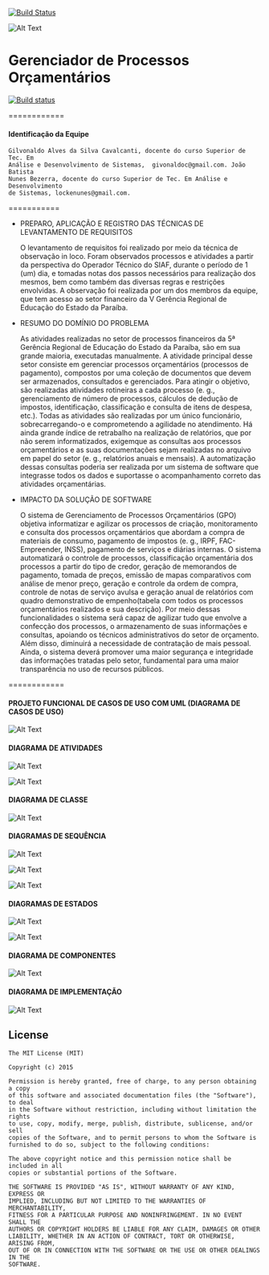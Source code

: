 [![Build Status](https://travis-ci.org/Givonaldo/GPO.svg)](https://travis-ci.org/Givonaldo/GPO)
 
![Alt Text](https://github.com/Givonaldo/GPO/blob/master/img/gpo_logo.jpg)
 
# Gerenciador de Processos Orçamentários
 
[![Build status](https://ci.appveyor.com/api/projects/status/github/krlmlr/r-appveyor?branch=master)](https://ci.appveyor.com/nuget/gpo-8rrdxy96dybh)
 
============
 
#### Identificação da Equipe
 ```
 Gilvonaldo Alves da Silva Cavalcanti, docente do curso Superior de Tec. Em 
 Análise e Desenvolvimento de Sistemas,  givonaldoc@gmail.com. João Batista 
 Nunes Bezerra, docente do curso Superior de Tec. Em Análise e Desenvolvimento 
 de Sistemas, lockenunes@gmail.com.
 
 ```
=========== 

 - PREPARO, APLICAÇÃO E REGISTRO DAS TÉCNICAS DE LEVANTAMENTO DE REQUISITOS

 	O levantamento de requisitos foi realizado por meio da técnica de observação in loco. Foram observados processos e atividades a partir da 
 perspectiva do Operador Técnico do SIAF, durante o período de 1 (um) dia, e tomadas notas dos passos necessários para realização dos 
 mesmos, bem como também das diversas regras e restrições envolvidas. A observação foi realizada por um dos membros da equipe, que 
 tem acesso ao setor financeiro da V Gerência Regional de Educação do Estado da Paraíba.
 
 - RESUMO DO DOMÍNIO DO PROBLEMA

 	As atividades realizadas no setor de processos financeiros da 5ª Gerência Regional de Educação do Estado da Paraíba, são em sua 
 grande maioria, executadas manualmente. A atividade principal desse setor consiste em gerenciar processos orçamentários (processos de 
 pagamento), compostos por uma coleção de documentos que devem ser armazenados, consultados e gerenciados. Para atingir o objetivo, 
 são realizadas atividades rotineiras a cada processo (e. g., gerenciamento de número de processos, cálculos de dedução de impostos, 
 identificação, classificação e consulta de itens de despesa, etc.). Todas as atividades são realizadas por um único funcionário, 
 sobrecarregando-o e comprometendo a agilidade no atendimento. Há ainda grande índice de retrabalho na realização de relatórios, que por 
 não serem informatizados, exigemque as consultas aos processos orçamentários e as suas documentações sejam realizadas no arquivo 
 em papel do setor (e. g., relatórios anuais e mensais). A automatização dessas consultas poderia ser realizada por um sistema de software 
 que integrasse todos os dados e suportasse o acompanhamento correto das atividades orçamentárias.
 
 - IMPACTO DA SOLUÇÃO DE SOFTWARE
 
 	O sistema de Gerenciamento de Processos Orçamentários (GPO) objetiva informatizar e agilizar os processos de criação, monitoramento 
 e consulta dos processos orçamentários que abordam a compra de materiais de consumo, pagamento de impostos (e. g., IRPF, FAC-
 Empreender, INSS), pagamento de serviços e diárias internas. O sistema automatizará o controle de processos, classificação 
 orçamentária dos processos a partir do tipo de credor, geração de memorandos de pagamento, tomada de preços, emissão de mapas 
 comparativos com análise de menor preço, geração e controle da ordem de compra, controle de notas de serviço avulsa e geração anual 
 de relatórios com quadro demonstrativo de empenho(tabela com todos os processos orçamentários realizados e sua descrição). Por meio 
 dessas funcionalidades o sistema será capaz de agilizar tudo que envolve a confecção dos processos, o armazenamento de suas 
 informações e consultas, apoiando os técnicos administrativos do setor de orçamento. Além disso, diminuirá a necessidade de contratação 
 de mais pessoal. Ainda, o sistema deverá promover uma maior segurança e integridade das informações tratadas pelo setor, fundamental 
 para uma maior transparência no uso de recursos públicos.

============

#### PROJETO FUNCIONAL DE CASOS DE USO COM UML (DIAGRAMA DE CASOS DE USO)


![Alt Text](https://github.com/Givonaldo/GPO/blob/master/target/Artefatos/casoDeUso.png)

#### DIAGRAMA DE ATIVIDADES

![Alt Text](https://github.com/Givonaldo/GPO/blob/master/target/Artefatos/diagramaDeAtividades.png)

![Alt Text](https://github.com/Givonaldo/GPO/blob/master/target/Artefatos/diagramaDeAtividade2.png)

#### DIAGRAMA DE CLASSE

![Alt Text](https://github.com/Givonaldo/GPO/blob/master/target/Artefatos/diagramaDeClasse.png)

#### DIAGRAMAS DE SEQUÊNCIA
 
![Alt Text](https://github.com/Givonaldo/GPO/blob/master/target/Artefatos/diagramaDeSequencia2.png)

![Alt Text](https://github.com/Givonaldo/GPO/blob/master/target/Artefatos/diagramaDeSequencia3.png)

![Alt Text](https://github.com/Givonaldo/GPO/blob/master/target/Artefatos/diagramaDeSequencia4.png)

#### DIAGRAMAS DE ESTADOS
 
![Alt Text](https://github.com/Givonaldo/GPO/blob/master/target/Artefatos/diagramaDeEstado1.png)

![Alt Text](https://github.com/Givonaldo/GPO/blob/master/target/Artefatos/diagramaDeEstado2.png)

#### DIAGRAMA DE COMPONENTES
 
![Alt Text](https://github.com/Givonaldo/GPO/blob/master/target/Artefatos/diagramaDeComponentes.png)

#### DIAGRAMA DE IMPLEMENTAÇÃO
 
![Alt Text](https://github.com/Givonaldo/GPO/blob/master/target/Artefatos/diagramaDeImplantação.png)


## License
```
The MIT License (MIT)

Copyright (c) 2015

Permission is hereby granted, free of charge, to any person obtaining a copy
of this software and associated documentation files (the "Software"), to deal
in the Software without restriction, including without limitation the rights
to use, copy, modify, merge, publish, distribute, sublicense, and/or sell
copies of the Software, and to permit persons to whom the Software is
furnished to do so, subject to the following conditions:

The above copyright notice and this permission notice shall be included in all
copies or substantial portions of the Software.

THE SOFTWARE IS PROVIDED "AS IS", WITHOUT WARRANTY OF ANY KIND, EXPRESS OR
IMPLIED, INCLUDING BUT NOT LIMITED TO THE WARRANTIES OF MERCHANTABILITY,
FITNESS FOR A PARTICULAR PURPOSE AND NONINFRINGEMENT. IN NO EVENT SHALL THE
AUTHORS OR COPYRIGHT HOLDERS BE LIABLE FOR ANY CLAIM, DAMAGES OR OTHER
LIABILITY, WHETHER IN AN ACTION OF CONTRACT, TORT OR OTHERWISE, ARISING FROM,
OUT OF OR IN CONNECTION WITH THE SOFTWARE OR THE USE OR OTHER DEALINGS IN THE
SOFTWARE.
```
